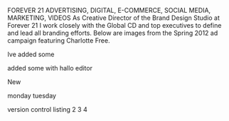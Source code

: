 <p>FOREVER 21
ADVERTISING, DIGITAL, E-COMMERCE, SOCIAL MEDIA, MARKETING, VIDEOS
As Creative Director of the Brand Design Studio at Forever 21 I work closely with the Global CD and top executives to define and lead all branding efforts. Below are images from the Spring 2012 ad campaign
featuring Charlotte Free.

</p>
<p>Ive added some 
</p><p>added some with hallo editor</p><p>New</p><p>monday tuesday&nbsp;</p>
version control listing 2 3 4